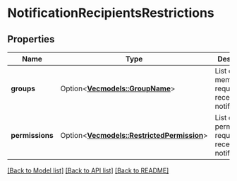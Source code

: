 # NotificationRecipientsRestrictions

## Properties

Name | Type | Description | Notes
------------ | ------------- | ------------- | -------------
**groups** | Option<[**Vec<models::GroupName>**](GroupName.md)> | List of group memberships required to receive the notification. | [optional]
**permissions** | Option<[**Vec<models::RestrictedPermission>**](RestrictedPermission.md)> | List of permissions required to receive the notification. | [optional]

[[Back to Model list]](../README.md#documentation-for-models) [[Back to API list]](../README.md#documentation-for-api-endpoints) [[Back to README]](../README.md)


